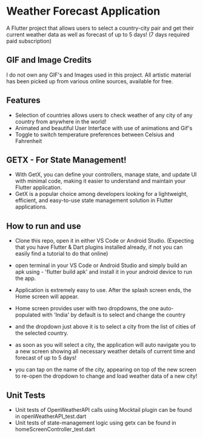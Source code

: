 # Weather Forecast Application

A Flutter project that allows users to select a country-city pair and get their current weather data as well as 
forecast of up to 5 days! (7 days required paid subscription)

## GIF and Image Credits

I do not own any GIF's and Images used in this project.
All artistic material has been picked up from various online sources, available for free.

## Features

- Selection of countries allows users to check weather of any city of any country from anywhere in the world!
- Animated and beautiful User Interface with use of animations and Gif's
- Toggle to switch temperature preferences between Celsius and Fahrenheit

## GETX - For State Management!

- With GetX, you can define your controllers, manage state, and update UI with minimal code, making it easier to understand and maintain your Flutter application.
- GetX is a popular choice among developers looking for a lightweight, efficient, and easy-to-use state management solution in Flutter applications.

## How to run and use

- Clone this repo, open it in either VS Code or Android Studio. (Expecting that you have Flutter & Dart plugins installed already, if not you can easily find a tutorial to do that online)
- open terminal in your VS Code or Android Studio and simply build an apk using - 'flutter build apk' and install it in your android device to run the app.

- Application is extremely easy to use. After the splash screen ends, the Home screen will appear.
- Home screen provides user with two dropdowns, the one auto-populated with 'India' by default is to select and change the country
- and the dropdown just above it is to select a city from the list of cities of the selected country.
- as soon as you will select a city, the application will auto navigate you to a new screen showing all necessary weather details of current time and forecast of up to 5 days!
- you can tap on the name of the city, appearing on top of the new screen to re-open the dropdown to change and load weather data of a new city!

## Unit Tests

- Unit tests of OpenWeatherAPI calls using Mocktail plugin can be found in openWeatherAPI_test.dart
- Unit tests of state-management logic using getx can be found in homeScreenController_test.dart



